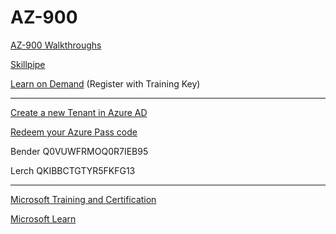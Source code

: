 # AZ-900

[AZ-900 Walkthroughs](https://microsoftlearning.github.io/AZ-900T0x-MicrosoftAzureFundamentals/)

[Skillpipe](https://skillpipe.com)

[Learn on Demand](https://brainymotion.learnondemand.net) (Register with Training Key)

---

[Create a new Tenant in Azure AD](https://github.com/www42/aztraining/blob/master/New-Tenant/Create-Tenant.md) 

[Redeem your Azure Pass code](https://github.com/www42/aztraining/blob/master/New-Tenant/Redeem-Azure-Pass.md)

Bender      Q0VUWFRMOQ0R7IEB95

Lerch       QKIBBCTGTYR5FKFG13


---

[Microsoft Training and Certification](https://aka.ms/traincertposter)

[Microsoft Learn](https://docs.microsoft.com/en-us/learn/)